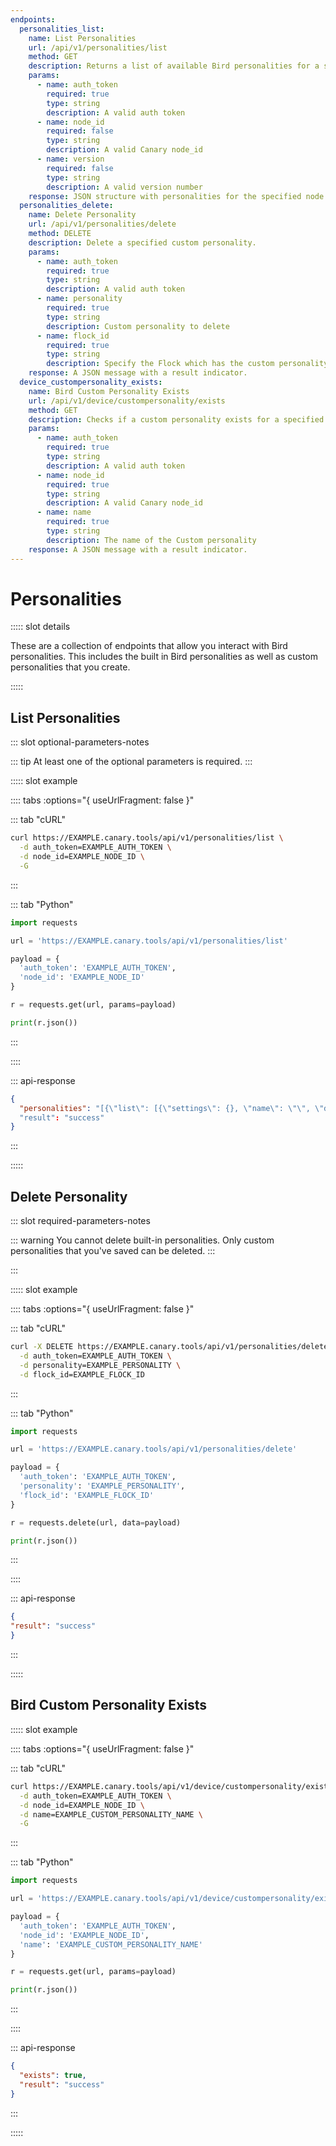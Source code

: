 ```yaml
---
endpoints:
  personalities_list:
    name: List Personalities
    url: /api/v1/personalities/list
    method: GET
    description: Returns a list of available Bird personalities for a specified version or Bird (node_id).
    params:
      - name: auth_token
        required: true
        type: string
        description: A valid auth token
      - name: node_id
        required: false
        type: string
        description: A valid Canary node_id
      - name: version
        required: false
        type: string
        description: A valid version number
    response: JSON structure with personalities for the specified node id's version or specified version.
  personalities_delete:
    name: Delete Personality
    url: /api/v1/personalities/delete
    method: DELETE
    description: Delete a specified custom personality.
    params:
      - name: auth_token
        required: true
        type: string
        description: A valid auth token
      - name: personality
        required: true
        type: string
        description: Custom personality to delete 
      - name: flock_id
        required: true
        type: string
        description: Specify the Flock which has the custom personality you would like to delete.
    response: A JSON message with a result indicator.
  device_custompersonality_exists:
    name: Bird Custom Personality Exists
    url: /api/v1/device/custompersonality/exists
    method: GET
    description: Checks if a custom personality exists for a specified Bird.
    params:
      - name: auth_token
        required: true
        type: string
        description: A valid auth token
      - name: node_id
        required: true
        type: string
        description: A valid Canary node_id
      - name: name
        required: true
        type: string
        description: The name of the Custom personality
    response: A JSON message with a result indicator.
---
```


# Personalities

<APIEndpoints :endpoints="$page.frontmatter.endpoints" :path="$page.regularPath">

::::: slot details

These are a collection of endpoints that allow you interact with Bird personalities. This includes the built in Bird personalities as well as custom personalities that you create.

:::::

</APIEndpoints>

## List Personalities

<APIDetails :endpoint="$page.frontmatter.endpoints.personalities_list">

::: slot optional-parameters-notes

::: tip
At least one of the optional parameters is required.
:::

::::: slot example

:::: tabs :options="{ useUrlFragment: false }"

::: tab "cURL"

``` bash
curl https://EXAMPLE.canary.tools/api/v1/personalities/list \
  -d auth_token=EXAMPLE_AUTH_TOKEN \
  -d node_id=EXAMPLE_NODE_ID \
  -G
```

:::

::: tab "Python"

``` python
import requests

url = 'https://EXAMPLE.canary.tools/api/v1/personalities/list'

payload = {
  'auth_token': 'EXAMPLE_AUTH_TOKEN',
  'node_id': 'EXAMPLE_NODE_ID'
}

r = requests.get(url, params=payload)

print(r.json())
```

:::

::::


::: api-response
```json
{
  "personalities": "[{\"list\": [{\"settings\": {}, \"name\": \"\", \"desc\": \"Pick One\"}, {\"settings\": {\"device.ippers\": \"linux\"}, \"name\": \"bare\", \"desc\": \"Bare Canary (no services)\"}, {\"settings\": {\"http.enabled\": true, \"tftp.enabled\": true, \"smb.enabled\": true, \"vnc.enabled\": true, \"sip.enabled\": true, \"tcpbanner_1.enabled\": true, \"ftp.enabled\": true, \"telnet.enabled\": true, \"httpproxy.enabled\": true, \"git.enabled\": true, \"ntp.enabled\": true, \"redis.enabled\": true, \"device.ippers\": \"linux\", \"tcpbanner.enabled\": true, \"mssql.enabled\": true, \"modbus.enabled\": true, \"ssh.enabled\": true, \"mysql.enabled\": true}, \"name\": \"merry-christmas\", \"desc\": \"Christmas Tree (all services)\"}], \"name\": \"General\"}, {\"list\": [{\"settings\": {\"vnc.enabled\": true, \"smb.sharename\": \"Documents\", \"smb.netbiosname\": \"OFFICESHARE\", \"smb.enabled\": true, \"device.mac_prefix\": \"00:03:93\", \"telnet.authentication_failed_prompt\": \"\\\\nLogin incorrect\\\\n\\\\n\", \"telnet.enabled\": false, \"smb.serverstring\": \"Office Share\", \"smb.sharecomment\": \"Office Document Share\", \"device.ippers\": \"osx\", \"ssh.version\": \"SSH-2.0-OpenSSH_7.4\", \"telnet.password_prompt\": \"Password:\", \"telnet.user_prompt\": \"login: \", \"ssh.enabled\": true, \"ssh.port\": 22, \"vnc.port\": 5900, \"telnet.banner\": \"Darwin/BSD\\\\r\\\\n\\\\r\\\\n\"}, \"name\": \"osx-fileshare\", \"desc\": \"Mac OS X Fileshare\"}], \"name\": \"Apple\"}, {\"list\": [], \"name\": \"Custom\"}]"
  "result": "success"
}
```
:::

:::::

</APIDetails>

## Delete Personality

<APIDetails :endpoint="$page.frontmatter.endpoints.personalities_delete">

  ::: slot required-parameters-notes

  ::: warning 
  You cannot delete built-in personalities. Only custom personalities that you've saved can be deleted.
  :::

  :::

  ::::: slot example

  :::: tabs :options="{ useUrlFragment: false }"

  ::: tab "cURL"

  ``` bash
  curl -X DELETE https://EXAMPLE.canary.tools/api/v1/personalities/delete \
    -d auth_token=EXAMPLE_AUTH_TOKEN \
    -d personality=EXAMPLE_PERSONALITY \
    -d flock_id=EXAMPLE_FLOCK_ID 
  ```

  :::

  ::: tab "Python"

  ``` python
  import requests

  url = 'https://EXAMPLE.canary.tools/api/v1/personalities/delete'

  payload = {
    'auth_token': 'EXAMPLE_AUTH_TOKEN',
    'personality': 'EXAMPLE_PERSONALITY',
    'flock_id': 'EXAMPLE_FLOCK_ID'
  }

  r = requests.delete(url, data=payload)

  print(r.json())
  ```

  :::

  ::::


  ::: api-response
  ```json
  {
  "result": "success"
  }
  ```
  :::

  :::::
  
</APIDetails>

## Bird Custom Personality Exists

<APIDetails :endpoint="$page.frontmatter.endpoints.device_custompersonality_exists">

::::: slot example

:::: tabs :options="{ useUrlFragment: false }"

::: tab "cURL"

``` bash
curl https://EXAMPLE.canary.tools/api/v1/device/custompersonality/exists \
  -d auth_token=EXAMPLE_AUTH_TOKEN \
  -d node_id=EXAMPLE_NODE_ID \
  -d name=EXAMPLE_CUSTOM_PERSONALITY_NAME \
  -G
```

:::

::: tab "Python"

``` python
import requests

url = 'https://EXAMPLE.canary.tools/api/v1/device/custompersonality/exists'

payload = {
  'auth_token': 'EXAMPLE_AUTH_TOKEN',
  'node_id': 'EXAMPLE_NODE_ID',
  'name': 'EXAMPLE_CUSTOM_PERSONALITY_NAME'
}

r = requests.get(url, params=payload)

print(r.json())
```

:::

::::


::: api-response
```json
{
  "exists": true,
  "result": "success"
}
```
:::

:::::
  
</APIDetails>